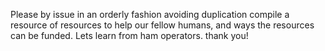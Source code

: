 Please by issue in an orderly fashion avoiding duplication compile a resource of resources to help our fellow humans, and ways the resources can be funded.
Lets learn from ham operators. thank you!
